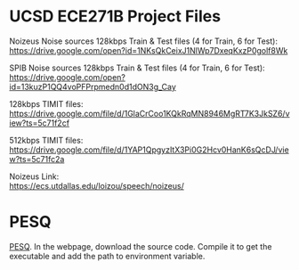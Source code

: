 # UCSD ECE271B Project Files

Noizeus Noise sources 128kbps Train & Test files (4 for Train, 6 for Test):  
https://drive.google.com/open?id=1NKsQkCeixJ1NlWp7DxeqKxzP0golf8Wk

SPIB Noise sources 128kbps Train & Test files (4 for Train, 6 for Test):   
https://drive.google.com/open?id=13kuzP1QQ4voPFPrpmedn0d1dON3g_Cay

128kbps TIMIT files:   
https://drive.google.com/file/d/1GlaCrCoo1KQkRqMN8946MgRT7K3JkSZ6/view?ts=5c71f2cf

512kbps TIMIT files:   
https://drive.google.com/file/d/1YAP1QpgyzItX3Pi0G2Hcv0HanK6sQcDJ/view?ts=5c71fc2a

Noizeus Link:   
https://ecs.utdallas.edu/loizou/speech/noizeus/

# PESQ

[PESQ](https://www.itu.int/rec/T-REC-P.862-200102-I/en). In the webpage, download the source code. Compile it to get the executable and add the path to environment variable.
